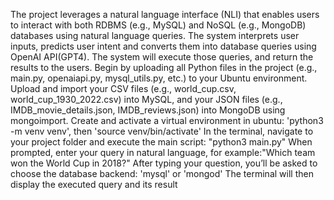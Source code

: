 The project leverages a natural language interface (NLI) that enables users to interact with both RDBMS (e.g., MySQL) and NoSQL (e.g., MongoDB) databases using natural language queries. The system interprets user inputs, predicts user intent and converts them into database queries using OpenAI API(GPT4). The system will execute those queries, and return the results to the users. 
Begin by uploading all Python files in the project (e.g., main.py, openaiapi.py, mysql_utils.py, etc.) to your Ubuntu environment.
Upload and import your CSV files (e.g., world_cup.csv, world_cup_1930_2022.csv) into MySQL, and your JSON files (e.g., IMDB_movie_details.json, IMDB_reviews.json) into MongoDB using mongoimport.
Create and activate a virtual environment in ubuntu: 'python3 -m venv venv', then 'source venv/bin/activate'
In the terminal, navigate to your project folder and execute the main script: "python3 main.py"
When prompted, enter your query in natural language, for example:"Which team won the World Cup in 2018?"
After typing your question, you’ll be asked to choose the database backend: 'mysql' or 'mongod'
The terminal will then display the executed query and its result
